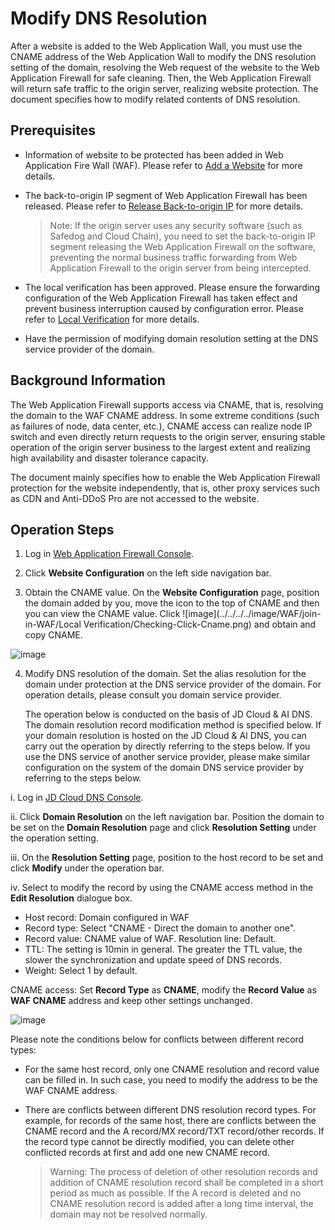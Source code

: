 # Modify DNS Resolution

After a website is added to the Web Application Wall, you must use the CNAME address of the Web Application Wall to modify the DNS resolution setting of the domain, resolving the Web request of the website to the Web Application Firewall for safe cleaning. Then, the Web Application Firewall will return safe traffic to the origin server, realizing website protection. The document specifies how to modify related contents of DNS resolution.

## Prerequisites

- Information of website to be protected has been added in Web Application Fire Wall (WAF). Please refer to [Add a Website](Step-1.md) for more details.

- The back-to-origin IP segment of Web Application Firewall has been released. Please refer to [Release Back-to-origin IP](Step-2.md) for more details.

  > Note: If the origin server uses any security software (such as Safedog and Cloud Chain), you need to set the back-to-origin IP segment releasing the Web Application Firewall on the software, preventing the normal business traffic forwarding from Web Application Firewall to the origin server from being intercepted.

- The local verification has been approved. Please ensure the forwarding configuration of the Web Application Firewall has taken effect and prevent business interruption caused by configuration error. Please refer to [Local Verification](Step-3.md) for more details.

- Have the permission of modifying domain resolution setting at the DNS service provider of the domain.

## Background Information

The Web Application Firewall supports access via CNAME, that is, resolving the domain to the WAF CNAME address. In some extreme conditions (such as failures of node, data center, etc.), CNAME access can realize node IP switch and even directly return requests to the origin server, ensuring stable operation of the origin server business to the largest extent and realizing high availability and disaster tolerance capacity.

The document mainly specifies how to enable the Web Application Firewall protection for the website independently, that is, other proxy services such as CDN and Anti-DDoS Pro are not accessed to the website.

## Operation Steps

1. Log in [Web Application Firewall Console](https://cloudwaf-console.jdcloud.com/overview/business).

2. Click **Website Configuration** on the left side navigation bar.

3. Obtain the CNAME value. On the **Website Configuration** page, position the domain added by you, move the icon to the top of CNAME and then you can view the CNAME value. Click ![image](../../../../image/WAF/join-in-WAF/Local Verification/Checking-Click-Cname.png) and obtain and copy CNAME.

![image](../../../../image/WAF/join-in-WAF/本地验证/Checking-Get-Cname.png)

4. Modify DNS resolution of the domain. Set the alias resolution for the domain under protection at the DNS service provider of the domain. For operation details, please consult you domain service provider.

   The operation below is conducted on the basis of JD Cloud & AI DNS. The domain resolution record modification method is specified below. If your domain resolution is hosted on the JD Cloud & AI DNS, you can carry out the operation by directly referring to the steps below. If you use the DNS service of another service provider, please make similar configuration on the system of the domain DNS service provider by referring to the steps below.

i. Log in [JD Cloud DNS Console](https://dns-console.jdcloud.com/list).

ii. Click **Domain Resolution** on the left navigation bar. Position the domain to be set on the **Domain Resolution** page and click **Resolution Setting** under the operation setting.

iii. On the **Resolution Setting** page, position to the host record to be set and click **Modify** under the operation bar.

iv. Select to modify the record by using the CNAME access method in the **Edit Resolution** dialogue box.

- Host record: Domain configured in WAF
- Record type: Select "CNAME - Direct the domain to another one".
- Record value: CNAME value of WAF. Resolution line: Default.
- TTL: The setting is 10min in general. The greater the TTL value, the slower the synchronization and update speed of DNS records.
- Weight: Select 1 by default.

CNAME access: Set **Record Type** as **CNAME**, modify the **Record Value** as **WAF CNAME** address and keep other settings unchanged.

![image](../../../../image/WAF/join-in-WAF/本地验证/DNS-modify.png)

Please note the conditions below for conflicts between different record types:

- For the same host record, only one CNAME resolution and record value can be filled in. In such case, you need to modify the address to be the WAF CNAME address.

- There are conflicts between different DNS resolution record types. For example, for records of the same host, there are conflicts between the CNAME record and the A record/MX record/TXT record/other records. If the record type cannot be directly modified, you can delete other conflicted records at first and add one new CNAME record.

  > Warning: The process of deletion of other resolution records and addition of CNAME resolution record shall be completed in a short period as much as possible. If the A record is deleted and no CNAME resolution record is added after a long time interval, the domain may not be resolved normally.